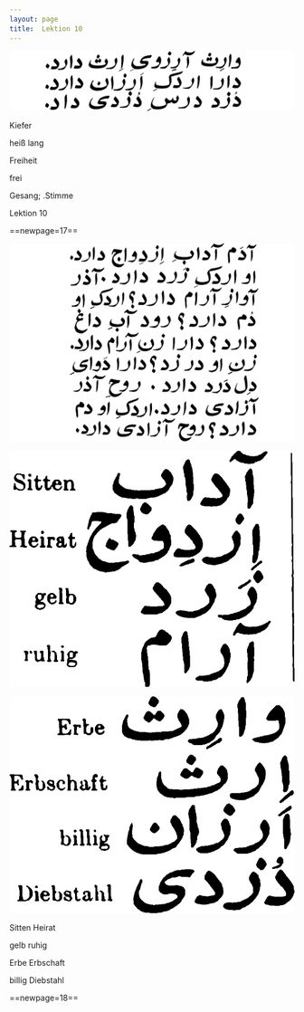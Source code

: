 ```yaml
---
layout: page
title:  Lektion 10
---
```



![image](assets/s/019.png-09.png)

Kiefer

heiß lang



Freiheit

frei

Gesang; .Stimme

Lektion 10



==newpage=17==

![image](assets/s/020.png-02.png)

![image](assets/s/2col/020.png-09_1L.png)

![image](assets/s/2col/020.png-09_2R.png)

Sitten Heirat

gelb ruhig



Erbe Erbschaft

billig Diebstahl



==newpage=18==

